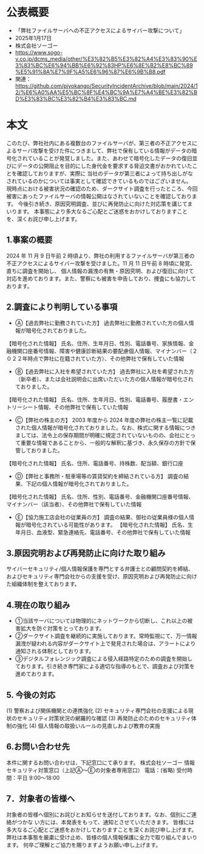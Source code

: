 # 公表概要
- 「弊社ファイルサーバへの不正アクセスによるサイバー攻撃について」 
- 2025年1月17日
- 株式会社ソーゴー
- https://www.sogo-v.co.jp/dcms_media/other/%E3%82%B5%E3%82%A4%E3%83%90%E3%83%BC%E6%94%BB%E6%92%83HP%E6%8E%B2%E8%BC%89%E5%91%8A%E7%9F%A5%E6%96%87%E6%9B%B8.pdf
- 関連：https://github.com/piyokango/SecurityIncidentArchive/blob/main/2024/12/%E6%A0%AA%E5%BC%8F%E4%BC%9A%E7%A4%BE%E3%82%BD%E3%83%BC%E3%82%B4%E3%83%BC.md

# 本文
このたび、弊社社内にある複数台のファイルサーバが、第三者の不正アクセスによるサーバ攻撃を受けた件につきまして、弊社で保有している情報がデータの暗号化されていることが発覚しました。また、あわせて暗号化したデータの復旧並びにデータの公開阻止を目的にした身代金を要求する脅迫文書がおかれていたことを確認しておりますが、実際に
当社のデータが第三者によって持ち出しがなされているのかについては事実として確認できているものではございません。
現時点における被害状況の確認のため、ダークサイト調査を行ったところ、今回被害にあったファイルサーバの情報公開はなされていないことを確認しております。
今後引き続き、原因究明調査、並びに再発防止に向けた対応策を講じてまいります。
本事態により多大なるご心配とご迷惑をおかけしておりますことを、深くお詫び申し上げます。

## 1.事案の概要
2024 年 11 月 9 日午前 2 時頃より、弊社の利用するファイルサーバが第三者の不正アクセスによるサイバー攻撃を受けました。11 月 11 日午前 8 時頃に発覚、直ちに調査を開始し、
個人情報の漏洩の有無・原因究明、および復旧に向けて対応を進めております。また、警察にも被害を申告しており、捜査にも協力しております。

## 2.調査により判明している事項
- Ⓐ【過去弊社に勤務されていた方】
過去弊社に勤務されていた方の個人情報が暗号化されておりました。

【暗号化された情報】
氏名、住所、生年月日、性別、電話番号、家族情報、金融機関口座番号情報、障害や健康診断結果の要配慮個人情報、マイナンバー（２０２２年時点で弊社に在籍されていた方）、その他弊社で保有していた情報

- Ⓑ【過去弊社に入社を希望されていた方】
過去弊社に入社を希望された方（新卒者）、または会社説明会に出席いただいた方の個人情報が暗号化されておりました。

【暗号化された情報】
氏名、住所、生年月日、性別、電話番号、履歴書・エントリーシート情報、その他弊社で保有していた情報

- Ⓒ【弊社の株主の方】
2003 年度から 2024 年度の弊社の株主一覧に記載された個人情報が暗号化されておりました。なお、株式に関する情報につきましては、法令上の保存期間が明確に規定されていないものの、会社にとって重要な情報であることから、一般的な解釈に基づき、永久保存の方針で保管しておりました。

【暗号化された情報】
氏名、住所、電話番号、持株数、配当額、銀行口座

- Ⓓ【弊社と事務所・駐車場等の賃貸契約を締結されている方】
調査の結果、下記の個人情報が暗号化されておりました。

【暗号化された情報】
氏名、住所、性別、電話番号、金融機関口座番号情報、マイナンバー（該当者）、その他弊社で保有していた情報

- Ⓔ【協力施工店会社の従業員の方】
調査の結果、御社の従業員様の個人情報が暗号化されている可能性があります。
【暗号化された情報】
氏名、生年月日、血液型、緊急連絡先、電話番号、その他弊社で保有していた情報

## 3.原因究明および再発防止に向けた取り組み
サイバーセキュリティ/個人情報保護を専門とする弁護士との顧問契約を締結、およびセキュリティ専門会社からの支援を受け、原因究明および再発防止に向けた組織体制を整えております。

## 4.現在の取り組み
- ①当該サーバについては物理的にネットワークから切断し、これ以上の被害拡大を防ぐ対策をとっております。
- ②ダークサイト調査を継続的に実施しております。常時監視にて、万一情報漏洩が疑われる内容がダークサイト上で発見された場合は、アラートにより通知される体制としております。
- ③デジタルフォレンジック調査による侵入経路特定のための調査を開始しております。引き続き専門家による適切な指導のもとで、調査および対策を進めております。

## 5. 今後の対応
(1) 警察および関係機関との連携強化
(2) セキュリティ専門会社の支援による現状のセキュリティ対策状況の網羅的な確認
(3) 再発防止のためのセキュリティ体制の強化
(4) 個人情報の取扱いルールの見直しおよび教育の実施

## 6.お問い合わせ先
本件に関するお問い合わせは、下記窓口にて承ります。
株式会社ソーゴー 情報セキュリティ対策窓口（上記Ⓐ～Ⓔの対象者専用窓口）
電話：(省略)
受付時間：平日 9:00～18:00

## 7．対象者の皆様へ
対象者の皆様へ個別にお詫びとお知らせを送付しております。なお、個別にご連絡がつかな
い方には、本発表をもって、通知とさせていただきます。
皆様には多大なるご心配とご迷惑をおかけしておりますことを深くお詫び申し上げます。
弊社は本事態を厳粛に受け止め、皆様の個人情報保護に全力で取り組んでまいります。
何卒ご理解とご協力を賜りますようお願い申し上げます。
